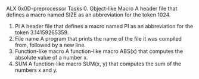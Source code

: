 ALX 0x0D-preprocessor Tasks
0. Object-like Macro
A header file that defines a macro named SIZE as an abbreviation for the token 1024.
1. Pi
A header file that defines a macro named PI as an abbreviation for the token 3.14159265359.
2. File name
A program that prints the name of the file it was compiled from, followed by a new line.
3. Function-like macro
A function-like macro ABS(x) that computes the absolute value of a number x.
4. SUM
A function-like macro SUM(x, y) that computes the sum of the numbers x and y.


